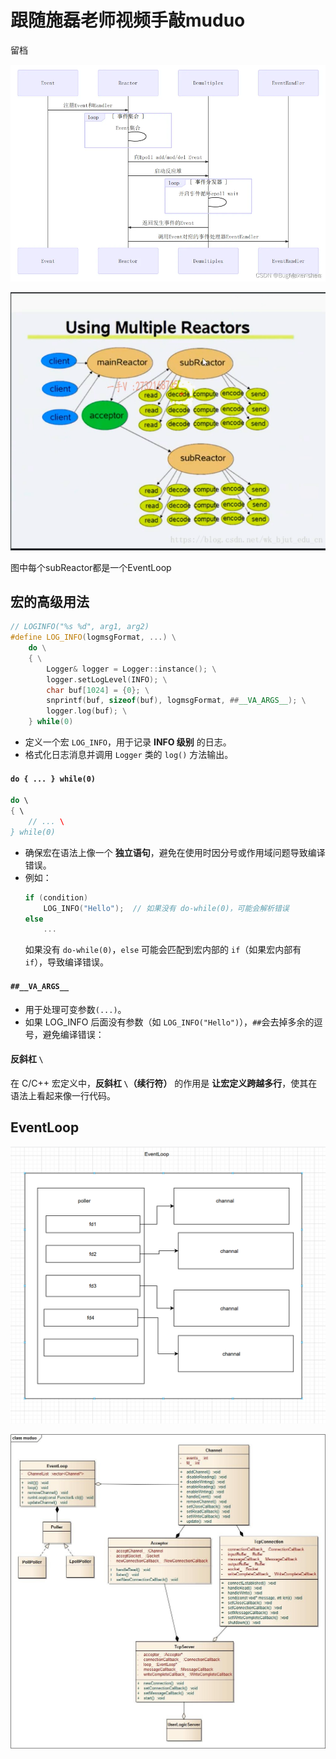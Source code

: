 # 跟随施磊老师视频手敲muduo

留档

![alt text](./assets/image2.png)

![alt text](./assets/image3.png)

图中每个subReactor都是一个EventLoop


## 宏的高级用法
```cpp
// LOGINFO("%s %d", arg1, arg2)
#define LOG_INFO(logmsgFormat, ...) \
    do \
    { \
        Logger& logger = Logger::instance(); \
        logger.setLogLevel(INFO); \
        char buf[1024] = {0}; \
        snprintf(buf, sizeof(buf), logmsgFormat, ##__VA_ARGS__); \
        logger.log(buf); \
    } while(0)
```

- 定义一个宏 `LOG_INFO`，用于记录 **INFO 级别** 的日志。
- 格式化日志消息并调用 `Logger` 类的 `log()` 方法输出。

#### `do { ... } while(0)`

```cpp
do \
{ \
    // ... \
} while(0)
```

- 确保宏在语法上像一个 **独立语句**，避免在使用时因分号或作用域问题导致编译错误。
- 例如：
  ```cpp
  if (condition)
      LOG_INFO("Hello");  // 如果没有 do-while(0)，可能会解析错误
  else
      ...
  ```
  如果没有 `do-while(0)`，`else` 可能会匹配到宏内部的 `if`（如果宏内部有 `if`），导致编译错误。

#### `##__VA_ARGS__ `

- 用于处理可变参数`(...)`。
- 如果 LOG_INFO 后面没有参数（如 `LOG_INFO("Hello")`），`##`会去掉多余的逗号，避免编译错误：

#### 反斜杠 `\`

在 C/C++ 宏定义中，**反斜杠 `\`（续行符）** 的作用是 **让宏定义跨越多行**，使其在语法上看起来像一行代码。  
 
 ## EventLoop

 ![alt text](./assets/image.png)

![alt text](./assets/image4.png)